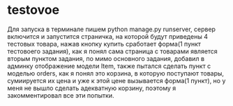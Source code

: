 # testovoe
Для запуска в терминале пишем python manage.py runserver, сервер включится и запустится страничка, на которой будут приведены 4 тестовых товара, нажав кнопку
купить сработает форма(1 пункт тестовоего задания), как я понял сама страница с товарами является вторым пунктом задания, по мимо основного задания, добавил в админку
отображение модели Item, также пытался сделать пункт с моделью orders, как я понял это корзина, в которую поступают товары, сумиируется их цена и уже к этой цене
вызывается форма(1 пункт), но у меня не вышло сделать адекватную корзину, поэтому я закомментировал все эти попытки.
